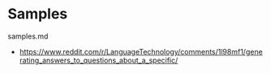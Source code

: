 # Samples

samples.md

*   https://www.reddit.com/r/LanguageTechnology/comments/1l98mf1/generating_answers_to_questions_about_a_specific/